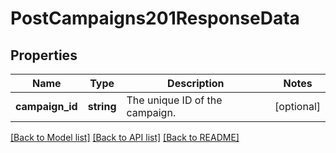 # PostCampaigns201ResponseData

## Properties
Name | Type | Description | Notes
------------ | ------------- | ------------- | -------------
**campaign_id** | **string** | The unique ID of the campaign. | [optional] 

[[Back to Model list]](../../README.md#documentation-for-models) [[Back to API list]](../../README.md#documentation-for-api-endpoints) [[Back to README]](../../README.md)

